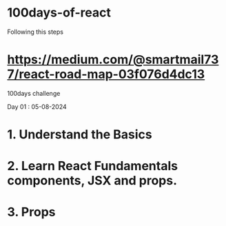 # 100days-of-react

Following this steps

# https://medium.com/@smartmail737/react-road-map-03f076d4dc13

100days challenge

Day 01 : 05-08-2024

# 1. Understand the Basics

# 2. Learn React Fundamentals components, JSX and props.

# 3. Props
